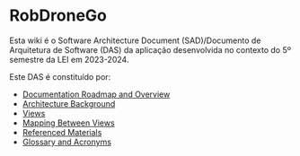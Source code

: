 # RobDroneGo

Esta wiki é o Software Architecture Document (SAD)/Documento de Arquitetura de Software (DAS) da aplicação desenvolvida no contexto do 5º semestre da LEI em 2023-2024.

Este DAS é constituído por:

- [Documentation Roadmap and Overview](RoadmapOverview.md)
- [Architecture Background](Background.md)
- [Views](Views.md)
- [Mapping Between Views](Mapping.md)
- [Referenced Materials](References.md)
- [Glossary and Acronyms](Gloassary&Acronyms.md)

